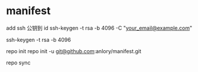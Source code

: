 # manifest
add ssh 公钥到 id
ssh-keygen -t rsa -b 4096 -C "your_email@example.com"

ssh-keygen -t rsa -b 4096

repo init
repo init -u git@github.com:anlory/manifest.git

repo sync

